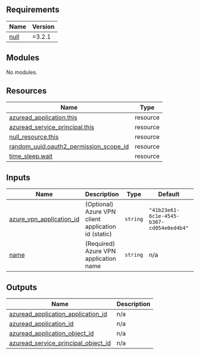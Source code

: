 <!-- markdownlint-disable -->
<!-- BEGINNING OF PRE-COMMIT-TERRAFORM DOCS HOOK -->
## Requirements

| Name | Version |
|------|---------|
| <a name="requirement_null"></a> [null](#requirement\_null) | =3.2.1 |

## Modules

No modules.

## Resources

| Name | Type |
|------|------|
| [azuread_application.this](https://registry.terraform.io/providers/hashicorp/azuread/latest/docs/resources/application) | resource |
| [azuread_service_principal.this](https://registry.terraform.io/providers/hashicorp/azuread/latest/docs/resources/service_principal) | resource |
| [null_resource.this](https://registry.terraform.io/providers/hashicorp/null/3.2.1/docs/resources/resource) | resource |
| [random_uuid.oauth2_permission_scope_id](https://registry.terraform.io/providers/hashicorp/random/latest/docs/resources/uuid) | resource |
| [time_sleep.wait](https://registry.terraform.io/providers/hashicorp/time/latest/docs/resources/sleep) | resource |

## Inputs

| Name | Description | Type | Default | Required |
|------|-------------|------|---------|:--------:|
| <a name="input_azure_vpn_application_id"></a> [azure\_vpn\_application\_id](#input\_azure\_vpn\_application\_id) | (Optional) Azure VPN client application id (static) | `string` | `"41b23e61-6c1e-4545-b367-cd054e0ed4b4"` | no |
| <a name="input_name"></a> [name](#input\_name) | (Required) Azure VPN application name | `string` | n/a | yes |

## Outputs

| Name | Description |
|------|-------------|
| <a name="output_azuread_application_application_id"></a> [azuread\_application\_application\_id](#output\_azuread\_application\_application\_id) | n/a |
| <a name="output_azuread_application_id"></a> [azuread\_application\_id](#output\_azuread\_application\_id) | n/a |
| <a name="output_azuread_application_object_id"></a> [azuread\_application\_object\_id](#output\_azuread\_application\_object\_id) | n/a |
| <a name="output_azuread_service_principal_object_id"></a> [azuread\_service\_principal\_object\_id](#output\_azuread\_service\_principal\_object\_id) | n/a |
<!-- END OF PRE-COMMIT-TERRAFORM DOCS HOOK -->
